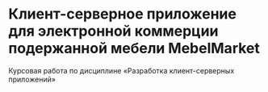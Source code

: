 # Клиент-серверное приложение для электронной коммерции подержанной мебели MebelMarket
Курсовая работа по дисциплине «Разработка клиент-серверных приложений»
